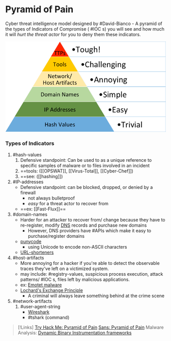 
# Pyramid of Pain
Cyber threat intelligence model designed by #David-Bianco
	- A pyramid of the types of Indicators of Compromise ( #IOC s) you will see and how much it will *hurt the threat actor* for you to deny them these indicators.

![](/cybersecurity/cybersecurity-pics/pyramid.png)

### Types of Indicators
1. #hash-values 
	1. Defensive standpoint: Can be used to as a unique reference to specific samples of malware or to files involved in an incident
	2. ==tools: ([[OPSWAT]], [[Virus-Total]], [[Cyber-Chef]])
	3. ==see: ([[hashing]]) 
2. #IP-addresses 
	- Defensive standpoint: can be blocked, dropped, or denied by a firewall
		- not always bulletproof
		- *easy* for a threat actor to recover from
	- ==ex: [[Fast-Flux]]==
3. #domain-names 
	- Harder for an attacker to recover from/ change because they have to re-register, modify [DNS](DNS.md) records and purchase new domains
		- However, DNS providers have #APIs which make it easy to purchase/register domains
	- [punycode](/cybersecurity/attacks/punycode.md)
		- using Unicode to encode non-ASCII characters
	- [URL-shorteners](/cybersecurity/attacks/URL-shorteners.md)
4. #host-artifacts 
	- More annoying for a hacker if you're able to detect the observable traces they've left on a victimized system.
	- may include: #registry-values, suspicious process execution, attack patterns/ #IOC s, files left by malicious applications.
	- ex: [Emotet malware](/cybersecurity/malware/emotet.md)
	- [Lochard's Exchange Principle](https://en.wikipedia.org//wiki/Locard's_exchange_principle)  
		- A criminal will always leave something behind at the crime scene
5. #network-artifacts 
	1. #user-agent-string
		- [Wireshark](/cybersecurity/tools/wireshark.md)
		- #tshark (command)

> [!Links]
> [Try Hack Me: Pyramid of Pain](https://tryhackme.com/room/pyramidofpainax?trk=public_post_feed-article-content)
>  [Sans: Pyramid of Pain](https://www.sans.org/tools/the-pyramid-of-pain/)
> Malware Analysis:
> [Dynamic Binary Instrumentation frameworks](https://criticaldefence.com/malware-analysis-part-1/)
